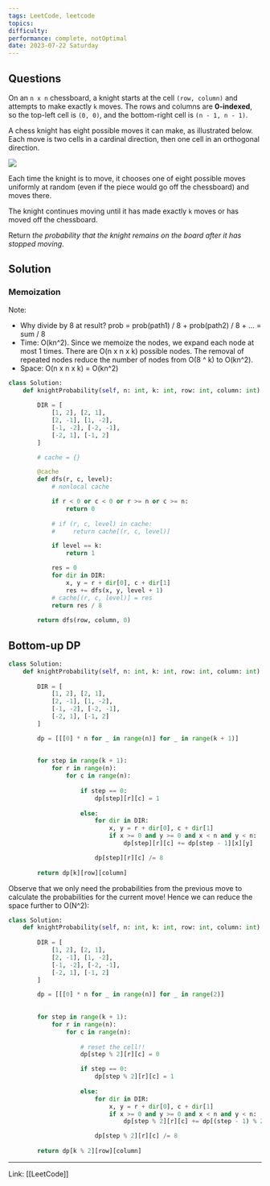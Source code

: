 ```yaml
---
tags: LeetCode, leetcode
topics: 
difficulty:
performance: complete, notOptimal
date: 2023-07-22 Saturday
---
```


## Questions

On an `n x n` chessboard, a knight starts at the cell `(row, column)` and attempts to make exactly `k` moves. The rows and columns are **0-indexed**, so the top-left cell is `(0, 0)`, and the bottom-right cell is `(n - 1, n - 1)`.

A chess knight has eight possible moves it can make, as illustrated below. Each move is two cells in a cardinal direction, then one cell in an orthogonal direction.

![](https://assets.leetcode.com/uploads/2018/10/12/knight.png)

Each time the knight is to move, it chooses one of eight possible moves uniformly at random (even if the piece would go off the chessboard) and moves there.

The knight continues moving until it has made exactly `k` moves or has moved off the chessboard.

Return _the probability that the knight remains on the board after it has stopped moving_.
## Solution

### Memoization

Note:
- Why divide by 8 at result? prob = prob(path1) / 8 + prob(path2) / 8 + ... = sum / 8
- Time: O(kn^2). Since we memoize the nodes, we expand each node at most 1 times. There are O(n x n x k) possible nodes. The removal of repeated nodes reduce the number of nodes from O(8 ^ k) to O(kn^2).
- Space: O(n x n x k) = O(kn^2)

```python
class Solution:
    def knightProbability(self, n: int, k: int, row: int, column: int) -> float:
        
        DIR = [
            [1, 2], [2, 1],
            [2, -1], [1, -2],
            [-1, -2], [-2, -1],
            [-2, 1], [-1, 2]
        ]

        # cache = {}

        @cache
        def dfs(r, c, level):
            # nonlocal cache

            if r < 0 or c < 0 or r >= n or c >= n:
                return 0
            
            # if (r, c, level) in cache:
            #     return cache[(r, c, level)]

            if level == k:
                return 1 

            res = 0
            for dir in DIR:
                x, y = r + dir[0], c + dir[1]
                res += dfs(x, y, level + 1)
            # cache[(r, c, level)] = res
            return res / 8
            
        return dfs(row, column, 0) 
```

## Bottom-up DP

```python
class Solution:
    def knightProbability(self, n: int, k: int, row: int, column: int) -> float:
        
        DIR = [
            [1, 2], [2, 1],
            [2, -1], [1, -2],
            [-1, -2], [-2, -1],
            [-2, 1], [-1, 2]
        ]

        dp = [[[0] * n for _ in range(n)] for _ in range(k + 1)]
        
    
        for step in range(k + 1):
            for r in range(n):
                for c in range(n):
                    
                    if step == 0:
                        dp[step][r][c] = 1
                    
                    else:
                        for dir in DIR:
                            x, y = r + dir[0], c + dir[1]
                            if x >= 0 and y >= 0 and x < n and y < n:
                                dp[step][r][c] += dp[step - 1][x][y]

                        dp[step][r][c] /= 8
        
        return dp[k][row][column]
```

Observe that we only need the probabilities from the previous move to calculate the probabilities for the current move! Hence we can reduce the space further to O(N^2):

```python
class Solution:
    def knightProbability(self, n: int, k: int, row: int, column: int) -> float:
        
        DIR = [
            [1, 2], [2, 1],
            [2, -1], [1, -2],
            [-1, -2], [-2, -1],
            [-2, 1], [-1, 2]
        ]

        dp = [[[0] * n for _ in range(n)] for _ in range(2)]
        
    
        for step in range(k + 1):
            for r in range(n):
                for c in range(n):
                    
                    # reset the cell!!
                    dp[step % 2][r][c] = 0

                    if step == 0:
                        dp[step % 2][r][c] = 1
                    
                    else:
                        for dir in DIR:
                            x, y = r + dir[0], c + dir[1]
                            if x >= 0 and y >= 0 and x < n and y < n:
                                dp[step % 2][r][c] += dp[(step - 1) % 2][x][y] 

                        dp[step % 2][r][c] /= 8
        
        return dp[k % 2][row][column]
```



---
Link: [[LeetCode]]
